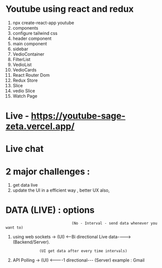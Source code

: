 # Youtube using react and redux

1. npx create-react-app youtube
2. components
3. configure tailwind css
4. header component
5. main component
6. sidebar
7. VedioContainer
8. FilterList
9. VedioList
10. VedioCards
11. React Router Dom
12. Redux Store
13. Slice
14. vedio Slice
15. Watch Page

# Live - https://youtube-sage-zeta.vercel.app/

# Live chat

# 2 major challenges :

1. get data live
2. update the UI in a efficient way , better UX also,

# DATA (LIVE) : options

                                  (No - Interval - send data whenever you want to)

1.  using web sockets -> (UI) <--Bi directional Live data----> (Backend/Server).

                    (UI get data after every time intervals)

2.  API Polling -> (UI) <----1 directional--- (Server)
    example : Gmail

